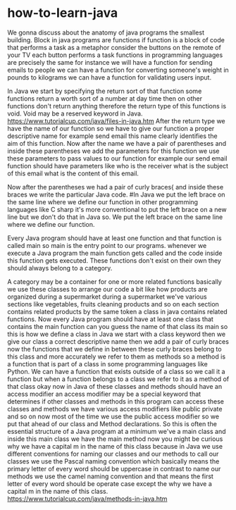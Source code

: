 # how-to-learn-java
We gonna discuss about the anatomy of java programs the smallest building. Block in java programs are functions if function is a block of code that performs a task as a metaphor consider the buttons on the remote of your TV each button performs a task functions in programming languages are precisely the same for instance we will have
a function for sending emails to people we can have a function for converting someone's weight in pounds to kilograms we can have a function for validating users input.

In Java we start by specifying the return sort of that function some functions return a worth sort of a number at day time then on other functions don't return anything therefore the return type of this functions is void. Void may be a reserved keyword in Java. https://www.tutorialcup.com/java/files-in-java.htm
After the return type we have the name of our function so we have to give our function a proper descriptive name for example send email this name clearly identifies the aim of this function. Now after the name we have a pair of parentheses and inside these parentheses we add the parameters for this function we use these parameters to pass values to our function for example our send email function should have parameters like who is the receiver what is the subject of this email what is the content of this email.


Now after the parentheses we had a pair of curly braces{ and inside these braces we write the particular Java code.
#In Java we put the left brace on the same line where we define our function in other programming languages like C sharp it's more conventional to put the left brace on a new line but we don't do that in Java so. We put the left brace on the same line where we define our function. 

Every Java program should have at least one function and that function is called main so main is the entry point to our programs. whenever we execute a Java program the main function gets called and the code inside this function gets executed. These functions don't exist on their own they should always belong to a category.

   A category may be a container for one or more related functions basically we use these classes to arrange our code a bit like how products are organized during a supermarket during a supermarket we've various sections like vegetables, fruits cleaning products and so on each section contains related products by the same token a class in java contains related functions.
   Now every Java program should have at least one class that contains the main function can you guess the name of that class its main so this is how we define a class in Java we start with a class keyword then we give our class a correct descriptive name then we add a pair of curly braces now the functions that we define in between these curly braces belong to this class and more accurately we refer to them as methods so a method is a function that is part of a class in some programming languages like Python.
   We can have a function that exists outside of a class so we call it a function but when a function belongs to a class we refer to it as a method of that class okay now in Java of these classes and methods should have an access modifier an access modifier may be a special keyword that determines if other classes and methods in this program can access these classes and methods we have various access modifiers like public private and so on now most of the time we use the public access modifier so we put that ahead of our class and Method declarations. So this is often the essential structure of a Java program at a minimum we've a main class and inside this main class we have the main method now you might be curious why we have a capital m in the name of this class because in Java we use different conventions for naming our classes and our methods to call our classes we use the Pascal naming convention which basically means the primary letter of every word should be uppercase in contrast to name our methods we use the camel naming convention and that means the first letter of every word should be operate case except the why we have a capital m in the name of this class.
https://www.tutorialcup.com/java/methods-in-java.htm

